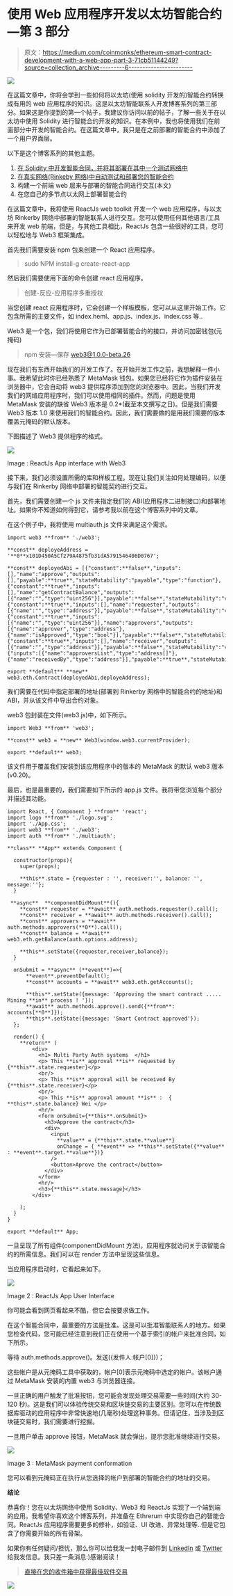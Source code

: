 # 使用 Web 应用程序开发以太坊智能合约—第 3 部分

> 原文：<https://medium.com/coinmonks/ethereum-smart-contract-development-with-a-web-app-part-3-71cb51144249?source=collection_archive---------6----------------------->

![](img/196c2cb4a67458882424cf2c15120f0e.png)

在这篇文章中，你将会学到一些如何将以太坊(使用 solidity 开发的)智能合约转换成有用的 web 应用程序的知识。这是以太坊智能联系人开发博客系列的第三部分。如果这是你提到的第一个帖子，我建议你访问以前的帖子，了解一些关于在以太坊中使用 Solidity 进行智能合约开发的知识。在本例中，我也将使用我们在前面部分中开发的智能合约。在这篇文章中，我只是在之前部署的智能合约中添加了一个用户界面层。

以下是这个博客系列的其他主题。

1.  [在 Solidity 中开发智能合同，并将其部署在其中一个测试网络中](/coinmonks/ethereum-smart-contract-development-with-a-web-app-part-1-develop-the-smart-contract-ee2a7c735936)
2.  [在真实网络(Rinkeby 网络)中自动测试和部署您的智能合约](/coinmonks/ethereum-smart-contract-development-with-a-web-app-part-2-testing-and-deployment-34a885e750b2)
3.  构建一个前端 web 层来与部署的智能合同进行交互(本文)
4.  在您自己的多节点以太网上部署智能合约

在这篇文章中，我将使用 ReactJs web toolkit 开发一个 web 应用程序，与以太坊 Rinkerby 网络中部署的智能联系人进行交互。您可以使用任何其他语言/工具来开发 web 前端，但是，与其他工具相比，ReactJs 包含一些很好的工具，您可以轻松地与 Web3 框架集成。

首先我们需要安装 npm 包来创建一个 React 应用程序。

> sudo NPM install-g create-react-app

然后我们需要使用下面的命令创建 react 应用程序。

>创建-反应-应用程序多重授权

当您创建 react 应用程序时，它会创建一个样板模板，您可以从这里开始工作。它包含所需的主要文件，如 index.heml、app.js、index.js、index.css 等..

Web3 是一个包，我们将使用它作为已部署智能合约的接口，并访问加密钱包(元掩码)

> npm 安装—保存 web3@1.0.0-beta.26

现在我们有东西开始我们的开发工作了。在开始开发工作之前，我想解释一件小事。我希望此时你已经熟悉了 MetaMask 钱包。如果您已经将它作为插件安装在浏览器中，它会自动将 web3 提供程序添加到您的浏览器中。因此，当我们开发我们的网络应用程序时，我们可以使用相同的插件。然而，问题是使用 MetaMask 安装的缺省 Web3 版本是 0.2*(截至本文撰写之日)。但是我们需要 Web3 版本 1.0 来使用我们的智能合约。因此，我们需要做的是用我们需要的版本覆盖元掩码的默认版本。

下图描述了 Web3 提供程序的格式。

![](img/926d4a22b7d3869cc81d270ec11f128e.png)

Image : ReactJs App interface with Web3

接下来，我们必须设置所需的库和样板工程。现在让我们关注如何处理编码，以便与我们在 Rinkerby 网络中部署的智能契约进行交互。

首先，我们需要创建一个 js 文件来指定我们的 ABI(应用程序二进制接口)和部署地址。如果你不知道如何得到它，请参考我以前在这个博客系列中的文章。

在这个例子中，我将使用 multiauth.js 文件来满足这个需求。

```
import web3 **from** './web3';

**const** deployeAddress = '**0**x101D450A5Cf279A4875fb31dA5791546406D0767';

**const** deployedAbi = [{"constant":**false**,"inputs":[],"name":"approve","outputs":[],"payable":**true**,"stateMutability":"payable","type":"function"},{"constant":**true**,"inputs":[],"name":"getContractBalance","outputs":[{"name":"","type":"uint256"}],"payable":**false**,"stateMutability":"view","type":"function"},{"constant":**true**,"inputs":[],"name":"requester","outputs":[{"name":"","type":"address"}],"payable":**false**,"stateMutability":"view","type":"function"},{"constant":**true**,"inputs":[{"name":"","type":"uint256"}],"name":"approvers","outputs":[{"name":"approver","type":"address"},{"name":"isApproved","type":"bool"}],"payable":**false**,"stateMutability":"view","type":"function"},{"constant":**true**,"inputs":[],"name":"receiver","outputs":[{"name":"","type":"address"}],"payable":**false**,"stateMutability":"view","type":"function"},{"inputs":[{"name":"approversList","type":"address[]"},{"name":"receivedBy","type":"address"}],"payable":**true**,"stateMutability":"payable","type":"constructor"}];

export **default** **new** web3.eth.Contract(deployedAbi,deployeAddress);
```

我们需要在代码中指定部署的地址(部署到 Rinkerby 网络中的智能合约的地址)和 ABI，并从该文件中导出合约对象。

web3 包封装在文件(web3.js)中，如下所示。

```
import Web3 **from** 'web3';

**const** web3 = **new** Web3(window.web3.currentProvider);

export **default** web3;
```

该文件用于覆盖我们安装到该应用程序中的版本的 MetaMask 的默认 web3 版本(v0.20)。

最后，也是最重要的，我们需要如下所示的 app.js 文件。我将带您浏览每个部分并描述其功能。

```
import React, { Component } **from** 'react';
import logo **from** './logo.svg';
import './App.css';
import web3 **from** './web3';
import auth **from** './multiauth';

**class** **App** extends Component {

  constructor(props){
    super(props);

    **this**.state = {requester : '', receiver:'', balance: '', message:''};
  }

 **async**  **componentDidMount**(){
    **const** requester = **await** auth.methods.requester().call();
    **const** receiver = **await** auth.methods.receiver().call();
    **const** approvers = **await** auth.methods.approvers(**0**).call();
    **const** balance = **await** web3.eth.getBalance(auth.options.address);

    **this**.setState({requester,receiver,balance});
  }

  onSubmit = **async** (**event**)=>{
      **event**.preventDefault();
      **const** accounts = **await** web3.eth.getAccounts();

      **this**.setState({message: 'Approving the smart contract ..... Mining **in** process ! '});
      **await** auth.methods.approve().send({**from**: accounts[**0**]});
      **this**.setState({message: 'Smart Contract approved'});
  };

  render() {
    **return** (
        <div>
          <h1> Multi Party Auth systems  </h1>
          <p> This **is** approval **is** requested by {**this**.state.requester}</p>
          <br/>
          <p> This **is** approval will be received By {**this**.state.receiver}</p>
          <br/>
          <p> This **is** approval amount **is** :  { **this**.state.balance} Wei </p>
          <hr/>
          <form onSubmit={**this**.onSubmit}>
            <h3>Approve the contract</h3>
            <div>
              <input
                **value** = {**this**.state.**value**}
                onChange = { **event** => **this**.setState({**value** : **event**.target.**value**})}
              />
              <button>Aprove the contract</button>
            </div>
          </form>
          <hr/>
          <h3>{**this**.state.message}</h3>
        </div>

    );
  }
}

export **default** App;
```

一旦呈现了所有组件(componentDidMount 方法)，应用程序就访问关于该智能合约的所需信息。我们可以在 render 方法中呈现这些信息。

当应用程序启动时，它看起来如下。

![](img/b52efa998ea08d0e7bf83aec07c421b3.png)

Image 2 : ReactJs App User Interface

你可能会看到网页看起来不酷，但它会按要求做工作。

在这个智能合同中，最重要的方法是批准。这是可以批准智能联系人的地方。如果您检查代码，您可能已经注意到我们正在使用一个基于索引的帐户来批准合同，如下所示。

等待 auth.methods.approve()。发送({发件人:帐户[0]})；

这些帐户是从元掩码工具中获取的，帐户[0]表示元掩码中选定的帐户。该帐户通过 MetaMask 安装的内置 web3 与浏览器连接。

一旦正确的用户触发了批准按钮，您可能会发现处理交易需要一些时间(大约 30-120 秒)。这是我们可以体验传统交易和区块链交易的主要区别。您可以在传统数据库驱动的应用程序中非常快速地(几毫秒)处理这种事务。但请记住，当涉及到区块链交易时，我们需要进行挖掘。

一旦用户单击 approve 按钮，MetaMask 就会弹出，提示您批准继续进行交易。

![](img/e167b944b7d49982b1985cc4e71e6d8a.png)

Image 3 : MetaMask payment conformation

您可以看到元掩码正在执行从您选择的帐户到部署的智能合约的地址的交易。

**结论**

恭喜你！您在以太坊网络中使用 Solidity、Web3 和 ReactJs 实现了一个端到端的应用。我希望你喜欢这个博客系列，并准备在 Ethrerum 中实现你自己的智能合同。ReactJs 应用程序需要更多的修补，如验证、UI 改进、异常处理等..但是它包含了你需要开始的所有骨架。

如果你有任何疑问/担忧，那么你可以给我发一封电子邮件到 [LinkedIn](https://www.linkedin.com/in/priyalwalpita/) 或 [Twitter](https://twitter.com/@priyalthegeek) 给我发信息。我只差一条消息:)感谢阅读！

> [直接在您的收件箱中获得最佳软件交易](https://coincodecap.com/?utm_source=coinmonks)

[![](img/7c0b3dfdcbfea594cc0ae7d4f9bf6fcb.png)](https://coincodecap.com/?utm_source=coinmonks)